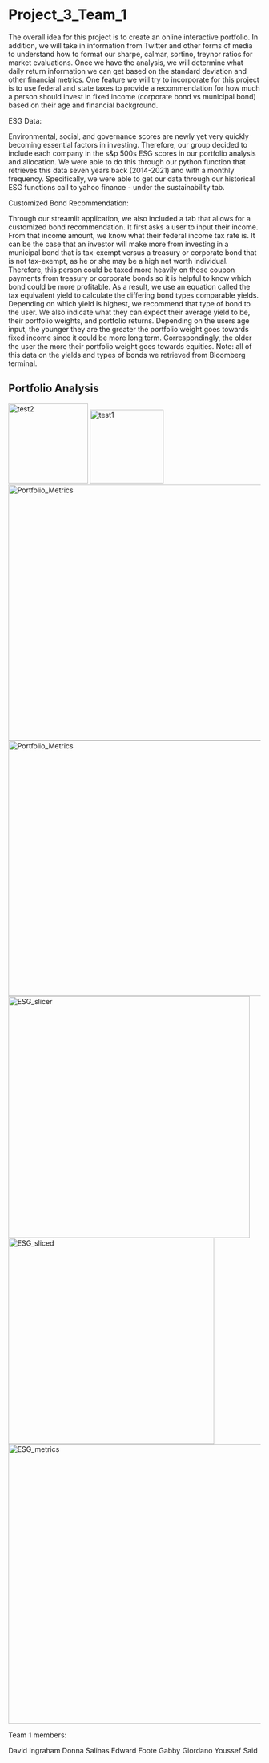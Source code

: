 # Project_3_Team_1
The overall idea for this project is to create an online interactive portfolio. In addition, we will take in information from Twitter and other forms of media to understand how to format our sharpe, calmar, sortino, treynor ratios for market evaluations. Once we have the analysis, we will determine what daily return information we can get based on the standard deviation and other financial metrics. One feature we will try to incorporate for this project is to use federal and state taxes to provide a recommendation for how much a person should invest in fixed income (corporate bond vs municipal bond) based on their age and financial background. 

ESG Data:

Environmental, social, and governance scores are newly yet very quickly becoming essential factors in investing. Therefore, our group decided to include each company in the s&p 500s ESG scores in our portfolio analysis and allocation. We were able to do this through our python function that retrieves this data seven years back (2014-2021) and with a monthly frequency. Specifically, we were able to get our data through our historical ESG functions call to yahoo finance - under the sustainability tab.

Customized Bond Recommendation:

Through our streamlit application, we also included a tab that allows for a customized bond recommendation. It first asks a user to input their income. From that income amount, we know what their federal income tax rate is. It can be the case that an investor will make more from investing in a municipal bond that is tax-exempt versus a treasury or corporate bond that is not tax-exempt, as he or she may be a high net worth individual. Therefore, this person could be taxed more heavily on those coupon payments from treasury or corporate bonds so it is helpful to know which bond could be more profitable. As a result, we use an equation called the tax equivalent yield to calculate the differing bond types comparable yields. Depending on which yield is highest, we recommend that type of bond to the user. We also indicate what they can expect their average yield to be, their portfolio weights, and portfolio returns. Depending on the users age input, the younger they are the greater the portfolio weight goes towards fixed income since it could be more long term. Correspondingly, the older the user the more their portfolio weight goes towards equities. Note: all of this data on the yields and types of bonds we retrieved from Bloomberg terminal.


## Portfolio Analysis
<img width="159" alt="test2" src="https://user-images.githubusercontent.com/86026996/144332190-e40233fa-a097-46d8-8f7b-2b21d2a5e7a2.png">
<img width="147" alt="test1" src="https://user-images.githubusercontent.com/86026996/144332195-72a788e0-81dc-4044-b160-451d58987fa2.png">

<img width="510" alt="Portfolio_Metrics" src="https://user-images.githubusercontent.com/86026996/144332182-00d5bc52-964e-473b-9f27-22a111b81385.png">



<img width="510" alt="Portfolio_Metrics" src="https://user-images.githubusercontent.com/86026996/144332206-f5ec6595-6674-429f-8ce3-39893e94785e.png">

<img width="482" alt="ESG_slicer" src="https://user-images.githubusercontent.com/86026996/144332211-97d39dc4-5310-494f-8d31-da475a1470eb.png">
<img width="411" alt="ESG_sliced" src="https://user-images.githubusercontent.com/86026996/144332215-12b71ee2-a89a-49da-bf3a-712f16e1fbd8.png">

<img width="558" alt="ESG_metrics" src="https://user-images.githubusercontent.com/86026996/144332219-18f1f6eb-e91b-4b71-95fc-ca5e915d0925.png">





Team 1 members:

David Ingraham
Donna Salinas
Edward Foote
Gabby Giordano
Youssef Said
